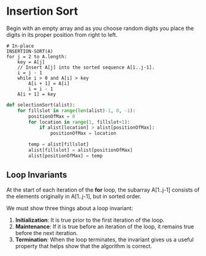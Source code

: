 # Insertion Sort
Begin with an empty array and as you choose random digits you place the digits in its proper position from right to left.

``` text
# In-place
INSERTION-SORT(A)
for j = 2 to A.length:
    key = A[j]
    // Insert A[j] into the sorted sequence A[1..j-1].
    i = j - 1
    while i > 0 and A[i] > key
        A[i + 1] = A[i]
        i = i - 1
    A[i + 1] = key
```

``` python
def selectionSort(alist):
    for fillslot in range(len(alist)-1, 0, -1):
        positionOfMax = 0
        for location in range(1, fillslot+1):
            if alist[location] > alist[positionOfMax]:
                positionOfMax = location

        temp = alist[fillslot]
        alist[fillslot] = alist[positionOfMax]
        alist[positionOfMax] = temp
```

## Loop Invariants
At the start of each iteration of the **for** loop, the subarray A[1..j-1] consists of the elements originally in A[1..j-1], but in sorted order.


We must show three things about a loop invariant:
1. **Initialization**: It is true prior to the first iteration of the loop.
2. **Maintenance**: If it is true before an iteration of the loop, it remains true before the next iteration.
3. **Termination**: When the loop terminates, the invariant gives us a useful property that helps show that the algorithm is correct.
